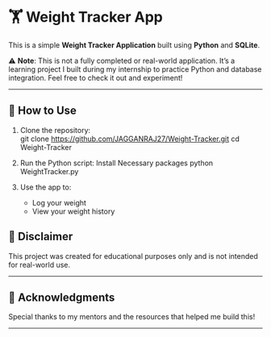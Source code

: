 # 🏋️ Weight Tracker App  

This is a simple **Weight Tracker Application** built using **Python** and **SQLite**.  

⚠ **Note**: This is not a fully completed or real-world application. It’s a learning project I built during my internship to practice Python and database integration. Feel free to check it out and experiment!  

---

## 🚀 How to Use  

1. Clone the repository:  
   git clone https://github.com/JAGGANRAJ27/Weight-Tracker.git
   cd Weight-Tracker

2. Run the Python script:
   Install Necessary packages
   python WeightTracker.py

4. Use the app to:  
   - Log your weight  
   - View your weight history  

## 📌 Disclaimer  

This project was created for educational purposes only and is not intended for real-world use.  

---

## 🙌 Acknowledgments  

Special thanks to my mentors and the resources that helped me build this!  

---
